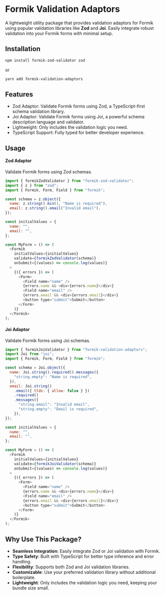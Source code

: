 # Formik Validation Adaptors

A lightweight utility package that provides validation adaptors for Formik using popular validation libraries like **Zod** and **Joi**. Easily integrate robust validation into your Formik forms with minimal setup.

## Installation

```bash
npm install formik-zod-validator zod
```

or

```bash
yarn add formik-validation-adaptors
```

## Features

- Zod Adaptor: Validate Formik forms using Zod, a TypeScript-first schema validation library.
- Joi Adaptor: Validate Formik forms using Joi, a powerful schema description language and validator.
- Lightweight: Only includes the validation logic you need.
- TypeScript Support: Fully typed for better developer experience.

## Usage

#### Zod Adaptor

Validate Formik forms using Zod schemas.

```js
import { formikZodValidator } from "formik-zod-validator";
import { z } from "zod";
import { Formik, Form, Field } from "formik";

const schema = z.object({
  name: z.string().min(1, "Name is required"),
  email: z.string().email("Invalid email"),
});

const initialValues = {
  name: "",
  email: "",
};

const MyForm = () => (
  <Formik
    initialValues={initialValues}
    validate={formikZodValidator(schema)}
    onSubmit={(values) => console.log(values)}
  >
    {({ errors }) => (
      <Form>
        <Field name="name" />
        {errors.name && <div>{errors.name}</div>}
        <Field name="email" />
        {errors.email && <div>{errors.email}</div>}
        <button type="submit">Submit</button>
      </Form>
    )}
  </Formik>
);
```

#### Joi Adaptor

Validate Formik forms using Joi schemas.

```js
import { formikJoiValidator } from "formik-validation-adaptors";
import Joi from "joi";
import { Formik, Form, Field } from "formik";

const schema = Joi.object({
  name: Joi.string().required().messages({
    "string.empty": "Name is required",
  }),
  email: Joi.string()
    .email({ tlds: { allow: false } })
    .required()
    .messages({
      "string.email": "Invalid email",
      "string.empty": "Email is required",
    }),
});

const initialValues = {
  name: "",
  email: "",
};

const MyForm = () => (
  <Formik
    initialValues={initialValues}
    validate={formikJoiValidator(schema)}
    onSubmit={(values) => console.log(values)}
  >
    {({ errors }) => (
      <Form>
        <Field name="name" />
        {errors.name && <div>{errors.name}</div>}
        <Field name="email" />
        {errors.email && <div>{errors.email}</div>}
        <button type="submit">Submit</button>
      </Form>
    )}
  </Formik>
);
```

## Why Use This Package?

- **Seamless Integration**: Easily integrate Zod or Joi validation with Formik.
- **Type Safety**: Built with TypeScript for better type inference and error handling.
- **Flexibility**: Supports both Zod and Joi validation libraries.
- **Customizable**: Use your preferred validation library without additional boilerplate.
- **Lightweight**: Only includes the validation logic you need, keeping your bundle size small.
